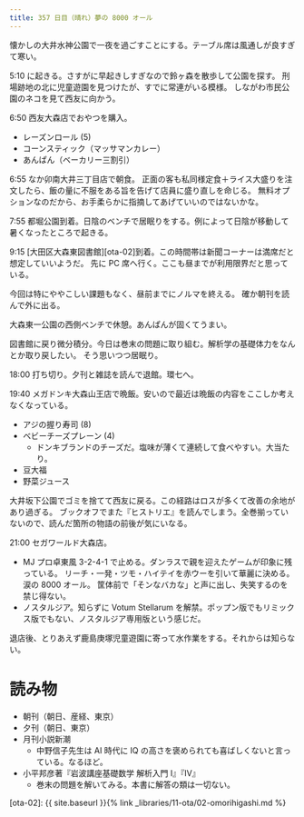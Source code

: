 ```yaml
---
title: 357 日目（晴れ）夢の 8000 オール
---
```


懐かしの大井水神公園で一夜を過ごすことにする。テーブル席は風通しが良すぎて寒い。

5:10 に起きる。さすがに早起きしすぎなので鈴ヶ森を散歩して公園を探す。
刑場跡地の北に児童遊園を見つけたが、すでに常連がいる模様。
しながわ市民公園のネコを見て西友に向かう。

6:50 西友大森店でおやつを購入。
* レーズンロール (5)
* コーンスティック（マッサマンカレー）
* あんぱん（ベーカリー三割引）

6:55 なか卯南大井三丁目店で朝食。
正面の客も私同様定食＋ライス大盛りを注文したら、飯の量に不服をある旨を告げて店員に盛り直しを命じる。
無料オプションなのだから、お手柔らかに指摘してあげていいのではないかな。

7:55 都堀公園到着。日陰のベンチで居眠りをする。例によって日陰が移動して暑くなったところで起きる。

9:15 [大田区大森東図書館][ota-02]到着。この時間帯は新聞コーナーは満席だと想定していいようだ。
先に PC 席へ行く。ここも昼までが利用限界だと思っている。

今回は特にややこしい課題もなく、昼前までにノルマを終える。
確か朝刊を読んで外に出る。

大森東一公園の西側ベンチで休憩。あんぱんが固くてうまい。

図書館に戻り微分積分。今日は巻末の問題に取り組む。解析学の基礎体力をなんとか取り戻したい。
そう思いつつ居眠り。

18:00 打ち切り。夕刊と雑誌を読んで退館。環七へ。

19:40 メガドンキ大森山王店で晩飯。安いので最近は晩飯の内容をここしか考えなくなっている。
* アジの握り寿司 (8)
* ベビーチーズプレーン (4)
  * ドンキブランドのチーズだ。塩味が薄くて連続して食べやすい。大当たり。
* 豆大福
* 野菜ジュース

大井坂下公園でゴミを捨てて西友に戻る。この経路はロスが多くて改善の余地があり過ぎる。
ブックオフでまた『ヒストリエ』を読んでしまう。全巻揃っていないので、読んだ箇所の物語の前後が気にいなる。

21:00 セガワールド大森店。
* MJ プロ卓東風 3-2-4-1 で止める。ダンラスで親を迎えたゲームが印象に残っている。
  リーチ・一発・ツモ・ハイテイを赤ウーを引いて華麗に決める。涙の 8000 オール。
  筐体前で「そンなバカな」と声に出し、失笑するのを禁じ得ない。
* ノスタルジア。知らずに Votum Stellarum を解禁。ポップン版でもリミックス版でもない、ノスタルジア専用版という感じだ。

退店後、とりあえず鹿島庚塚児童遊園に寄って水作業をする。それからは知らない。

# 読み物

* 朝刊（朝日、産経、東京）
* 夕刊（朝日、東京）
* 月刊小説新潮
  * 中野信子先生は AI 時代に IQ の高さを褒められても喜ばしくないと言っている。なるほど。
* 小平邦彦著『岩波講座基礎数学 解析入門 I』『IV』
  * 巻末の問題を解いてみる。本書に解答の類は一切ない。

[ota-02]: {{ site.baseurl }}{% link _libraries/11-ota/02-omorihigashi.md %}
